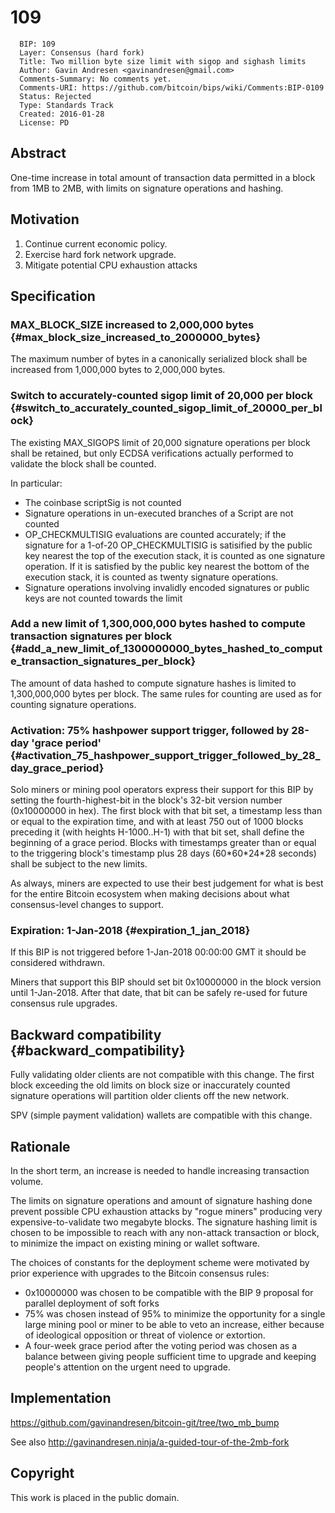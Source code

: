 # 109

      BIP: 109
      Layer: Consensus (hard fork)
      Title: Two million byte size limit with sigop and sighash limits
      Author: Gavin Andresen <gavinandresen@gmail.com>
      Comments-Summary: No comments yet.
      Comments-URI: https://github.com/bitcoin/bips/wiki/Comments:BIP-0109
      Status: Rejected
      Type: Standards Track
      Created: 2016-01-28
      License: PD

## Abstract

One-time increase in total amount of transaction data permitted in a
block from 1MB to 2MB, with limits on signature operations and hashing.

## Motivation

1.  Continue current economic policy.
2.  Exercise hard fork network upgrade.
3.  Mitigate potential CPU exhaustion attacks

## Specification

### MAX_BLOCK_SIZE increased to 2,000,000 bytes {#max_block_size_increased_to_2000000_bytes}

The maximum number of bytes in a canonically serialized block shall be
increased from 1,000,000 bytes to 2,000,000 bytes.

### Switch to accurately-counted sigop limit of 20,000 per block {#switch_to_accurately_counted_sigop_limit_of_20000_per_block}

The existing MAX_SIGOPS limit of 20,000 signature operations per block
shall be retained, but only ECDSA verifications actually performed to
validate the block shall be counted.

In particular:

-   The coinbase scriptSig is not counted
-   Signature operations in un-executed branches of a Script are not
    counted
-   OP_CHECKMULTISIG evaluations are counted accurately; if the
    signature for a 1-of-20 OP_CHECKMULTISIG is satisified by the public
    key nearest the top of the execution stack, it is counted as one
    signature operation. If it is satisfied by the public key nearest
    the bottom of the execution stack, it is counted as twenty signature
    operations.
-   Signature operations involving invalidly encoded signatures or
    public keys are not counted towards the limit

### Add a new limit of 1,300,000,000 bytes hashed to compute transaction signatures per block {#add_a_new_limit_of_1300000000_bytes_hashed_to_compute_transaction_signatures_per_block}

The amount of data hashed to compute signature hashes is limited to
1,300,000,000 bytes per block. The same rules for counting are used as
for counting signature operations.

### Activation: 75% hashpower support trigger, followed by 28-day \'grace period\' {#activation_75_hashpower_support_trigger_followed_by_28_day_grace_period}

Solo miners or mining pool operators express their support for this BIP
by setting the fourth-highest-bit in the block\'s 32-bit version number
(0x10000000 in hex). The first block with that bit set, a timestamp less
than or equal to the expiration time, and with at least 750 out of 1000
blocks preceding it (with heights H-1000..H-1) with that bit set, shall
define the beginning of a grace period. Blocks with timestamps greater
than or equal to the triggering block\'s timestamp plus 28 days
(60\*60\*24\*28 seconds) shall be subject to the new limits.

As always, miners are expected to use their best judgement for what is
best for the entire Bitcoin ecosystem when making decisions about what
consensus-level changes to support.

### Expiration: 1-Jan-2018 {#expiration_1_jan_2018}

If this BIP is not triggered before 1-Jan-2018 00:00:00 GMT it should be
considered withdrawn.

Miners that support this BIP should set bit 0x10000000 in the block
version until 1-Jan-2018. After that date, that bit can be safely
re-used for future consensus rule upgrades.

## Backward compatibility {#backward_compatibility}

Fully validating older clients are not compatible with this change. The
first block exceeding the old limits on block size or inaccurately
counted signature operations will partition older clients off the new
network.

SPV (simple payment validation) wallets are compatible with this change.

## Rationale

In the short term, an increase is needed to handle increasing
transaction volume.

The limits on signature operations and amount of signature hashing done
prevent possible CPU exhaustion attacks by \"rogue miners\" producing
very expensive-to-validate two megabyte blocks. The signature hashing
limit is chosen to be impossible to reach with any non-attack
transaction or block, to minimize the impact on existing mining or
wallet software.

The choices of constants for the deployment scheme were motivated by
prior experience with upgrades to the Bitcoin consensus rules:

-   0x10000000 was chosen to be compatible with the BIP 9 proposal for
    parallel deployment of soft forks
-   75% was chosen instead of 95% to minimize the opportunity for a
    single large mining pool or miner to be able to veto an increase,
    either because of ideological opposition or threat of violence or
    extortion.
-   A four-week grace period after the voting period was chosen as a
    balance between giving people sufficient time to upgrade and keeping
    people\'s attention on the urgent need to upgrade.

## Implementation

<https://github.com/gavinandresen/bitcoin-git/tree/two_mb_bump>

See also <http://gavinandresen.ninja/a-guided-tour-of-the-2mb-fork>

## Copyright

This work is placed in the public domain.
